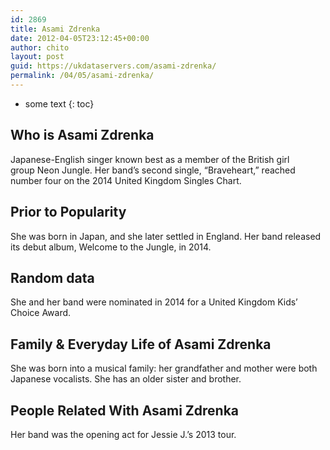 ```yaml
---
id: 2869
title: Asami Zdrenka
date: 2012-04-05T23:12:45+00:00
author: chito
layout: post
guid: https://ukdataservers.com/asami-zdrenka/
permalink: /04/05/asami-zdrenka/
---
```


* some text
{: toc}


## Who is  Asami Zdrenka
                  
                  
                  
Japanese-English singer known best as a member of the British girl group Neon Jungle. Her band&#8217;s second single, &#8220;Braveheart,&#8221; reached number four on the 2014 United Kingdom Singles Chart.
                  
                
                
                
## Prior to Popularity 
                  
                  
                  
She was born in Japan, and she later settled in England. Her band released its debut album, Welcome to the Jungle, in 2014.
                  
                
                
                
## Random data 
                  
                  
                  
She and her band were nominated in 2014 for a United Kingdom Kids&#8217; Choice Award.
                  
                
                
                
## Family & Everyday Life of Asami Zdrenka
                  
                  
                  
She was born into a musical family: her grandfather and mother were both Japanese vocalists. She has an older sister and brother.
                  
                
                
                
## People Related With  Asami Zdrenka
                  
                  
                  
Her band was the opening act for Jessie J.&#8217;s 2013 tour.
                  
                
              
            
          
          
          
    
    
  
